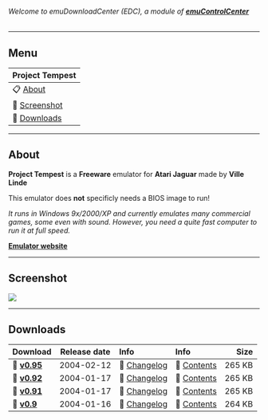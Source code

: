 ###### Welcome to emuDownloadCenter (EDC), a module of [**emuControlCenter**](https://github.com/PhoenixInteractiveNL/emuControlCenter/wiki/)
***
## Menu
| **Project Tempest** |
|:---------|
| :clipboard: [About](#about) |
| :sunrise: [Screenshot](#screenshot) |
| :floppy_disk: [Downloads](#downloads) |
***
## About
**Project Tempest** is a **Freeware** emulator for **Atari Jaguar** made by **Ville Linde**

This emulator does **not** specificly needs a BIOS image to run!

_It runs in Windows 9x/2000/XP and currently emulates many commercial games, some even with sound. However, you need a quite fast computer to run it at full speed._

[**Emulator website**](http://pt.emuunlim.com/)
***
## Screenshot
![](https://raw.githubusercontent.com/PhoenixInteractiveNL/emuDownloadCenter/master/hooks/projecttempest/projecttempest_screen.jpg)
***
## Downloads
| Download | Release date  | Info       | Info       | Size       |
|:---------|:-------------:|:-----------|:-----------|-----------:|
| :floppy_disk: [**v0.95**](https://github.com/PhoenixInteractiveNL/edc-repo0001/raw/master/projecttempest/0.95.7z) | 2004-02-12 | :page_facing_up: [Changelog](https://github.com/PhoenixInteractiveNL/edc-repo0001/blob/master/projecttempest/0.95_changelog.txt) | :mag_right: [Contents](https://github.com/PhoenixInteractiveNL/edc-repo0001/blob/master/projecttempest/0.95_contents.txt) | 265 KB |
| :floppy_disk: [**v0.92**](https://github.com/PhoenixInteractiveNL/edc-repo0001/raw/master/projecttempest/0.92.7z) | 2004-01-17 | :page_facing_up: [Changelog](https://github.com/PhoenixInteractiveNL/edc-repo0001/blob/master/projecttempest/0.92_changelog.txt) | :mag_right: [Contents](https://github.com/PhoenixInteractiveNL/edc-repo0001/blob/master/projecttempest/0.92_contents.txt) | 265 KB |
| :floppy_disk: [**v0.91**](https://github.com/PhoenixInteractiveNL/edc-repo0001/raw/master/projecttempest/0.91.7z) | 2004-01-17 | :page_facing_up: [Changelog](https://github.com/PhoenixInteractiveNL/edc-repo0001/blob/master/projecttempest/0.91_changelog.txt) | :mag_right: [Contents](https://github.com/PhoenixInteractiveNL/edc-repo0001/blob/master/projecttempest/0.91_contents.txt) | 265 KB |
| :floppy_disk: [**v0.9**](https://github.com/PhoenixInteractiveNL/edc-repo0001/raw/master/projecttempest/0.9.7z) | 2004-01-16 | :page_facing_up: [Changelog](https://github.com/PhoenixInteractiveNL/edc-repo0001/blob/master/projecttempest/0.9_changelog.txt) | :mag_right: [Contents](https://github.com/PhoenixInteractiveNL/edc-repo0001/blob/master/projecttempest/0.9_contents.txt) | 264 KB |
